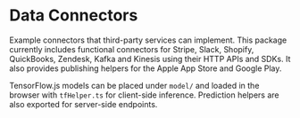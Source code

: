 # Data Connectors

Example connectors that third-party services can implement. This package currently includes functional connectors for Stripe, Slack, Shopify, QuickBooks, Zendesk, Kafka and Kinesis using their HTTP APIs and SDKs. It also provides publishing helpers for the Apple App Store and Google Play.

TensorFlow.js models can be placed under `model/` and loaded in the browser with `tfHelper.ts` for client-side inference. Prediction helpers are also exported for server-side endpoints.
